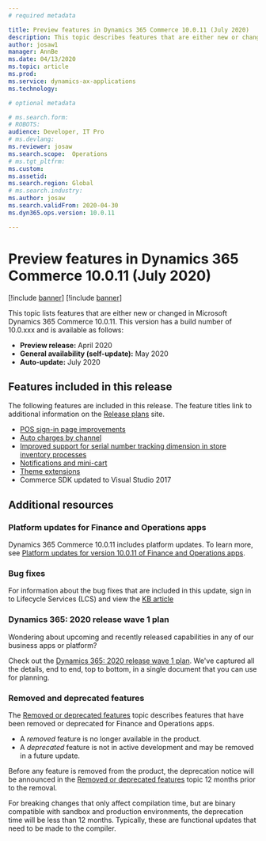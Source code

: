 ```yaml
---
# required metadata

title: Preview features in Dynamics 365 Commerce 10.0.11 (July 2020)
description: This topic describes features that are either new or changed in Dynamics 365 Commerce 10.0.11. 
author: josaw1
manager: AnnBe
ms.date: 04/13/2020
ms.topic: article
ms.prod: 
ms.service: dynamics-ax-applications
ms.technology: 

# optional metadata

# ms.search.form: 
# ROBOTS: 
audience: Developer, IT Pro
# ms.devlang: 
ms.reviewer: josaw
ms.search.scope:  Operations
# ms.tgt_pltfrm: 
ms.custom: 
ms.assetid: 
ms.search.region: Global
# ms.search.industry: 
ms.author: josaw
ms.search.validFrom: 2020-04-30 
ms.dyn365.ops.version: 10.0.11

---
```

# Preview features in Dynamics 365 Commerce 10.0.11 (July 2020)

[!include [banner](../includes/banner.md)]
[!include [banner](../includes/preview-banner.md)]


This topic lists features that are either new or changed in Microsoft Dynamics 365 Commerce 10.0.11. This version has a build number of 10.0.xxx and is available as follows:

- **Preview release:** April 2020
- **General availability (self-update):** May 2020
- **Auto-update:** July 2020

## Features included in this release

The following features are included in this release. The feature titles link to additional information on the [Release plans](https://docs.microsoft.com/dynamics365-release-plan/2020wave1/) site.

- [POS sign-in page improvements](https://docs.microsoft.com/dynamics365-release-plan/2020wave1/dynamics365-commerce/pos-sign-in-page-improvements)
- [Auto charges by channel ](../auto-charges-by-channel.md)
- [Improved support for serial number tracking dimension in store inventory processes](https://docs.microsoft.com/dynamics365-release-plan/2020wave1/dynamics365-commerce/improved-support-serial-number-tracking-dimension-store-inventory-processes)
- [Notifications and mini-cart](https://docs.microsoft.com/dynamics365-release-plan/2020wave1/dynamics365-commerce/support-mini-cart-e-commerce-site)
- [Theme extensions](https://docs.microsoft.com/dynamics365-release-plan/2020wave1/dynamics365-commerce/support-theme-extensions)
- Commerce SDK updated to Visual Studio 2017

## Additional resources

### Platform updates for Finance and Operations apps

Dynamics 365 Commerce 10.0.11 includes platform updates. To learn more, see [Platform updates for version 10.0.11 of Finance and Operations apps](../../fin-ops-core/dev-itpro/get-started/whats-new-platform-update-35.md).

### Bug fixes 
For information about the bug fixes that are included in this update, sign in to Lifecycle Services (LCS) and view the [KB article](xyz)

### Dynamics 365: 2020 release wave 1 plan

Wondering about upcoming and recently released capabilities in any of our business apps or platform?

Check out the [Dynamics 365: 2020 release wave 1 plan](https://docs.microsoft.com/dynamics365-release-plan/2020wave1/index). We've captured all the details, end to end, top to bottom, in a single document that you can use for planning.

### Removed and deprecated features

The [Removed or deprecated features](../../fin-ops-core/dev-itpro/migration-upgrade/deprecated-features.md) topic describes features that have been removed or deprecated for Finance and Operations apps.

- A *removed* feature is no longer available in the product.
- A *deprecated* feature is not in active development and may be removed in a future update.

Before any feature is removed from the product, the deprecation notice will be announced in the [Removed or deprecated features](../../fin-ops-core/dev-itpro/migration-upgrade/deprecated-features.md) topic 12 months prior to the removal.

For breaking changes that only affect compilation time, but are binary compatible with sandbox and production environments, the deprecation time will be less than 12 months. Typically, these are functional updates that need to be made to the compiler.
